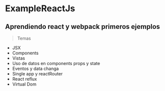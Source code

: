 # ExampleReactJs

## Aprendiendo react y webpack primeros ejemplos
> Temas
* JSX
* Components
* Vistas
* Uso de datos en components props y state
* Eventos y data changa
* Single app y reactRouter
* React reflux
* Virtual Dom